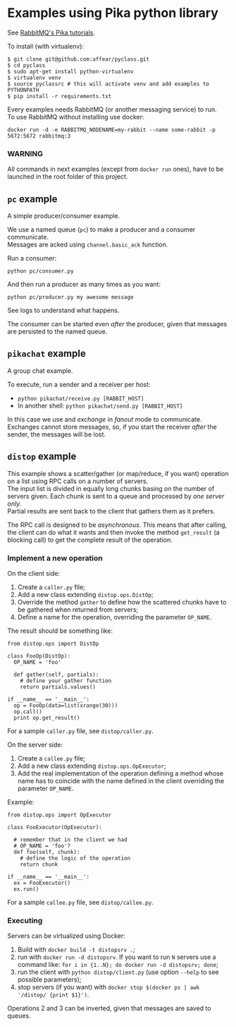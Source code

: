# Examples using Pika python library

See [RabbitMQ's Pika tutorials](https://www.rabbitmq.com/tutorials/tutorial-one-python.html).

To install (with virtualenv):

```
$ git clone git@github.com:affear/pyclass.git
$ cd pyclass
$ sudo apt-get install python-virtualenv
$ virtualenv venv
$ source pyclassrc # this will activate venv and add examples to PYTHONPATH
$ pip install -r requirements.txt
```

Every examples needs RabbitMQ (or another messaging service) to run.  
To use RabbitMQ without installing use docker:

```
docker run -d -e RABBITMQ_NODENAME=my-rabbit --name some-rabbit -p 5672:5672 rabbitmq:3
```

### __WARNING__
All commands in next examples (except from `docker run` ones), have to be launched in the root folder of this project.

## `pc` example
A simple producer/consumer example.

We use a named queue (`pc`) to make a producer and a consumer communicate.  
Messages are acked using `channel.basic_ack` function.

Run a consumer:
```
python pc/consumer.py
```

And then run a producer as many times as you want:
```
python pc/producer.py my awesome message
```

See logs to understand what happens.

The consumer can be started even _after_ the producer, given that messages are persisted to the named queue.

## `pikachat` example
A group chat example.

To execute, run a sender and a receiver per host:

  * `python pikachat/receive.py [RABBIT_HOST]`
  * In another shell: `python pikachat/send.py [RABBIT_HOST]`

In this case we use and _exchange_ in _fanout_ mode to communicate. Exchanges cannot store messages, so, if you start the receiver _after_ the sender, the messages will be lost.

## `distop` example
This example shows a scatter/gather (or map/reduce, if you want) operation on a list using RPC calls on a number of servers.  
The input list is divided in equally long chunks basing on the number of servers given. Each chunk is sent to a queue and processed by _one server only_.  
Partial results are sent back to the client that gathers them as it prefers.

The RPC call is designed to be _asynchronous_. This means that after calling, the client can do what it wants and then invoke the method `get_result` (a blocking call) to get the complete result of the operation.

### Implement a new operation
On the client side:

  1. Create a `caller.py` file;
  2. Add a new class extending `distop.ops.DistOp`;
  3. Override the method `gather` to define how the scattered chunks have to be gathered when returned from servers;
  4. Define a name for the operation, overriding the parameter `OP_NAME`.

The result should be something like:

```
from distop.ops import DistOp

class FooOp(DistOp):
  OP_NAME = 'foo'

  def gather(self, partials):
    # define your gather function
    return partials.values()

if __name__ == '__main__':
  op = FooOp(data=list(xrange(30)))
  op.call()
  print op.get_result()
```

For a sample `caller.py` file, see `distop/caller.py`.

On the server side:

  1. Create a `callee.py` file;
  2. Add a new class extending `distop.ops.OpExecutor`;
  3. Add the real implementation of the operation defining a method whose name has to coincide with the name defined in the client overriding the parameter `OP_NAME`.

Example:

```
from distop.ops import OpExecutor

class FooExecutor(OpExecutor):

  # remember that in the client we had
  # OP_NAME = 'foo'?
  def foo(self, chunk):
    # define the logic of the operation
    return chunk

if __name__ == '__main__':
  ex = FooExecutor()
  ex.run()
```

For a sample `callee.py` file, see `distop/callee.py`.

### Executing
Servers can be virtualized using Docker:

  1. Build with `docker build -t distopsrv .`;
  2. run with `docker run -d distopsrv`. If you want to run `N` servers use a command like: `for i in {1..N}; do docker run -d distopsrv; done`;
  3. run the client with `python distop/client.py` (use option `--help` to see possible parameters);
  4. stop servers (if you want) with `docker stop $(docker ps | awk '/distop/ {print $1}')`.

Operations 2 and 3 can be inverted, given that messages are saved to queues.
